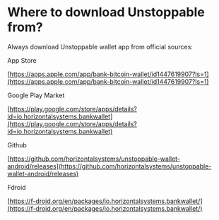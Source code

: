 # Where to download Unstoppable from?

Always download Unstoppable wallet app from official sources:

App Store

[https://apps.apple.com/app/bank-bitcoin-wallet/id1447619907?ls=1](https://apps.apple.com/app/bank-bitcoin-wallet/id1447619907?ls=1)

Google Play Market

[https://play.google.com/store/apps/details?id=io.horizontalsystems.bankwallet](https://play.google.com/store/apps/details?id=io.horizontalsystems.bankwallet)

Github

[https://github.com/horizontalsystems/unstoppable-wallet-android/releases](https://github.com/horizontalsystems/unstoppable-wallet-android/releases)

Fdroid

[https://f-droid.org/en/packages/io.horizontalsystems.bankwallet/](https://f-droid.org/en/packages/io.horizontalsystems.bankwallet/)

